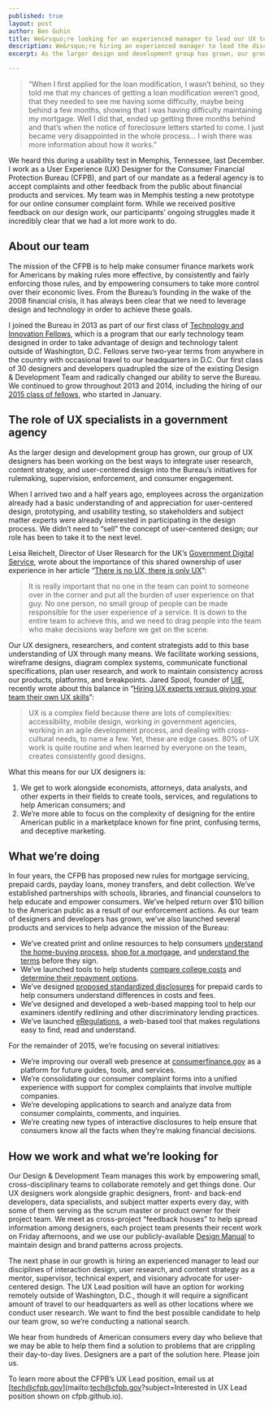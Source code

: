 ```yaml
---
published: true
layout: post
author: Ben Guhin
title: We&rsquo;re looking for an experienced manager to lead our UX team
description: We&rsquo;re hiring an experienced manager to lead the disciplines of interaction design, user research, and content strategy.
excerpt: As the larger design and development group has grown, our group of UX designers has been working on the best ways to integrate user research, content strategy, and user-centered design into the Bureau’s initiatives for rulemaking, supervision, enforcement, and consumer engagement.

---
```


>&ldquo;When I first applied for the loan modification, I wasn’t behind, so they told me that my chances of getting a loan modification weren’t good, that they needed to see me having some difficulty, maybe being behind a few months, showing that I was having difficulty maintaining my mortgage. Well I did that, ended up getting three months behind and that’s when the notice of foreclosure letters started to come. I just became very disappointed in the whole process… I wish there was more information about how it works.&rdquo;

We heard this during a usability test in Memphis, Tennessee, last December. I work as a User Experience (UX) Designer for the Consumer Financial Protection Bureau (CFPB), and part of our mandate as a federal agency is to accept complaints and other feedback from the public about financial products and services. My team was in Memphis testing a new prototype for our online consumer complaint form. While we received positive feedback on our design work, our participants’ ongoing struggles made it incredibly clear that we had a lot more work to do.


## About our team

The mission of the CFPB is to help make consumer finance markets work for Americans by making rules more effective, by consistently and fairly enforcing those rules, and by empowering consumers to take more control over their economic lives. From the Bureau’s founding in the wake of the 2008 financial crisis, it has always been clear that we need to leverage design and technology in order to achieve these goals.

I joined the Bureau in 2013 as part of our first class of [Technology and Innovation Fellows](http://www.consumerfinance.gov/jobs/technology-innovation-fellows/), which is a program that our early technology team designed in order to take advantage of design and technology talent outside of Washington, D.C. Fellows serve two-year terms from anywhere in the country with occasional travel to our headquarters in D.C. Our first class of 30 designers and developers quadrupled the size of the existing Design & Development Team and radically changed our ability to serve the Bureau. We continued to grow throughout 2013 and 2014, including the hiring of our [2015 class of fellows](https://cfpb.github.io/articles/welcome-2015-technology-innovation-fellows/), who started in January.


## The role of UX specialists in a government agency

As the larger design and development group has grown, our group of UX designers has been working on the best ways to integrate user research, content strategy, and user-centered design into the Bureau’s initiatives for rulemaking, supervision, enforcement, and consumer engagement. 

When I arrived two and a half years ago, employees across the organization already had a basic understanding of and appreciation for user-centered design, prototyping, and usability testing, so stakeholders and subject matter experts were already interested in participating in the design process. We didn’t need to &ldquo;sell&rdquo; the concept of user-centered design; our role has been to take it to the next level.

Leisa Reichelt, Director of User Research for the UK’s [Government Digital Service](https://gds.blog.gov.uk/), wrote about the importance of this shared ownership of user experience in her article &ldquo;[There is no UX, there is only UX](http://www.disambiguity.com/there-is-no-ux/)&rdquo;:

>It is really important that no one in the team can point to someone over in the corner and put all the burden of user experience on that guy. No one person, no small group of people can be made responsible for the user experience of a service. It is down to the entire team to achieve this, and we need to drag people into the team who make decisions way before we get on the scene.

Our UX designers, researchers, and content strategists add to this base understanding of UX through many means. We facilitate working sessions, wireframe designs, diagram complex systems, communicate functional specifications, plan user research, and work to maintain consistency across our products, platforms, and breakpoints. Jared Spool, founder of [UIE](http://www.uie.com/), recently wrote about this balance in &ldquo;[Hiring UX experts versus giving your team their own UX skills](https://medium.com/uie-brain-sparks/hiring-ux-experts-versus-giving-your-team-their-own-ux-skills-c1fd9e4e480)&rdquo;:

>UX is a complex field because there are lots of complexities: accessibility, mobile design, working in government agencies, working in an agile development process, and dealing with cross-cultural needs, to name a few. Yet, these are edge cases. 80% of UX work is quite routine and when learned by everyone on the team, creates consistently good designs.

What this means for our UX designers is:

1.	We get to work alongside economists, attorneys, data analysts, and other experts in their fields to create tools, services, and regulations to help American consumers; and
2.	We’re more able to focus on the complexity of designing for the entire American public in a marketplace known for fine print, confusing terms, and deceptive marketing.


## What we’re doing 

In four years, the CFPB has proposed new rules for mortgage servicing, prepaid cards, payday loans, money transfers, and debt collection. We’ve established partnerships with schools, libraries, and financial counselors to help educate and empower consumers. We’ve helped return over $10 billion to the American public as a result of our enforcement actions. As our team of designers and developers has grown, we’ve also launched several products and services to help advance the mission of the Bureau:

* We’ve created print and online resources to help consumers [understand the home-buying process](http://www.consumerfinance.gov/owning-a-home/), [shop for a mortgage](http://www.consumerfinance.gov/owning-a-home/explore-rates), and [understand the terms](http://www.consumerfinance.gov/owning-a-home/loan-options) before they sign.
* We’ve launched tools to help students [compare college costs](http://www.consumerfinance.gov/paying-for-college/compare-financial-aid-and-college-cost/) and [determine their repayment options](https://cfpb.github.io/articles/repay-student-debt-feature-revamp/).
* We’ve designed [proposed standardized disclosures](https://cfpb.github.io/articles/designing-prepaid-card-disclosures/) for prepaid cards to help consumers understand differences in costs and fees.
* We’ve designed and developed a web-based mapping tool to help our examiners identify redlining and other discriminatory lending practices.
* We’ve launched [eRegulations](http://www.consumerfinance.gov/eregulations/), a web-based tool that makes regulations easy to find, read and understand.

For the remainder of 2015, we’re focusing on several initiatives:

* We’re improving our overall web presence at [consumerfinance.gov](http://www.consumerfinance.gov/) as a platform for future guides, tools, and services.
* We’re consolidating our consumer complaint forms into a unified experience with support for complex complaints that involve multiple companies.
* We’re developing applications to search and analyze data from consumer complaints, comments, and inquiries.
* We’re creating new types of interactive disclosures to help ensure that consumers know all the facts when they’re making financial decisions.


## How we work and what we’re looking for

Our Design & Development Team manages this work by empowering small, cross-disciplinary teams to collaborate remotely and get things done. Our UX designers work alongside graphic designers, front- and back-end developers, data specialists, and subject matter experts every day, with some of them serving as the scrum master or product owner for their project team. We meet as cross-project &ldquo;feedback houses&rdquo; to help spread information among designers, each project team presents their recent work on Friday afternoons, and we use our publicly-available [Design Manual](https://cfpb.github.io/design-manual/) to maintain design and brand patterns across projects. 

The next phase in our growth is hiring an experienced manager to lead our disciplines of interaction design, user research, and content strategy as a mentor, supervisor, technical expert, and visionary advocate for user-centered design. The UX Lead position will have an option for working remotely outside of Washington, D.C., though it will require a significant amount of travel to our headquarters as well as other locations where we conduct user research. We want to find the best possible candidate to help our team grow, so we’re conducting a national search.

We hear from hundreds of American consumers every day who believe that we may be able to help them find a solution to problems that are crippling their day-to-day lives. Designers are a part of the solution here. Please join us.



To learn more about the CFPB’s UX Lead position, email us at [tech@cfpb.gov](mailto:tech@cfpb.gov?subject=Interested in UX Lead position shown on cfpb.github.io).



